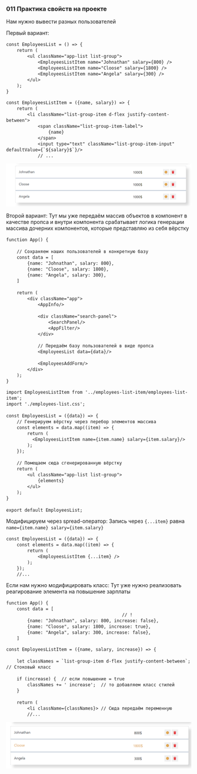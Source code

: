 ### **011 Практика свойств на проекте**

Нам нужно вывести разных пользователей

Первый вариант:
```JSX
const EmployeesList = () => {  
    return (  
        <ul className="app-list list-group">  
            <EmployeesListItem name="Johnathan" salary={800} />  
            <EmployeesListItem name="Cloose" salary={1800} />  
            <EmployeesListItem name="Angela" salary={300} />  
        </ul>  
    );  
}
```
```JSX
const EmployeesListItem = ({name, salary}) => {  
    return (  
        <li className="list-group-item d-flex justify-content-between">  
            <span className="list-group-item-label">  
                {name}  
            </span>  
            <input type="text" className="list-group-item-input" defaultValue={`${salary}$`}/>
            // ...
```
![](_png/ec8409c6bca1e9626018ba40b1efd099.png)

Второй вариант:
Тут мы уже передаём массив объектов в компонент в качестве пропса и внутри компонента срабатывает логика генерации массива дочерних компонентов, которые представляю из себя вёрстку
```JSX
function App() {  

	// Сохраняем наших пользователей в конкретную базу
    const data = [  
        {name: "Johnathan", salary: 800},  
        {name: "Cloose", salary: 1800},  
        {name: "Angela", salary: 300},  
    ]  
  
    return (  
        <div className="app">  
            <AppInfo/>  
  
            <div className="search-panel">  
                <SearchPanel/>  
                <AppFilter/>  
            </div>  

			// Передаём базу пользователей в виде пропса
            <EmployeesList data={data}/>  
  
            <EmployeesAddForm/>  
        </div>  
    );  
}
```
```JSX
import EmployeesListItem from '../employees-list-item/employees-list-item';  
import './employees-list.css';  
  
const EmployeesList = ({data}) => {  
    // Генерируем вёрстку через перебор элементов массива
    const elements = data.map((item) => {  
        return (  
          <EmployeesListItem name={item.name} salary={item.salary}/>  
        );  
    }); 
     
	// Помещаем сюда сгенерированную вёрстку
    return (  
        <ul className="app-list list-group">  
            {elements}  
        </ul>  
    );  
}  
  
export default EmployeesList;
```

Модифицируем через spread-оператор:
Запись через `{...item}` равна `name={item.name} salary={item.salary}`
```JSX
const EmployeesList = ({data}) => {  
    const elements = data.map((item) => {  
        return (  
            <EmployeesListItem {...item} />  
        );  
    });
    //...
```

Если нам нужно модифицировать класс:
Тут уже нужно реализовать реагирование элемента на повышение зарплаты
```JSX
function App() {  
    const data = [  
										    // !
        {name: "Johnathan", salary: 800, increase: false},  
        {name: "Cloose", salary: 1800, increase: true},  
        {name: "Angela", salary: 300, increase: false},  
    ]
```
```JSX
const EmployeesListItem = ({name, salary, increase}) => {  
  
    let classNames = `list-group-item d-flex justify-content-between`;  // Стоковый класс
    
    if (increase) {  // если повышение = true
        classNames += ' increase';  // то добавляем класс стилей
    }  
    
    return (  
        <li className={classNames}> // Сюда передаём переменную
        //...
```
![](_png/b647526eecf723faed986adebef2fd71.png)